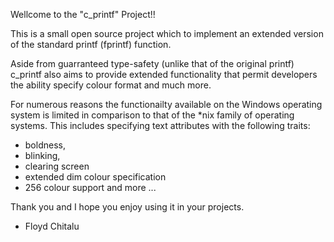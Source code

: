 Wellcome to the "c_printf" Project!!

This is a small open source project which to implement an extended version of
the standard printf (fprintf) function. 

Aside from guarranteed type-safety (unlike that of the original printf) c_printf also aims to provide extended functionality that permit developers the ability specify colour format and much more. 

For numerous reasons the functionailty available on the Windows operating system is limited in comparison to that of the *nix family of operating systems. This includes specifying text attributes with the following traits:
-	boldness, 
-	blinking,
-	clearing screen
-	extended dim colour specification
-	256 colour support
	and more ...   


Thank you and I hope you enjoy using it in your projects.

- Floyd Chitalu